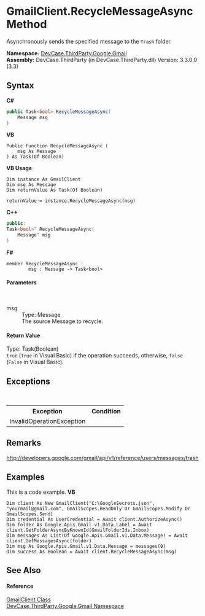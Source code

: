 # GmailClient.RecycleMessageAsync Method 
 

Asynchronously sends the specified message to the `Trash` folder.

**Namespace:**&nbsp;<a href="N_DevCase_ThirdParty_Google_Gmail">DevCase.ThirdParty.Google.Gmail</a><br />**Assembly:**&nbsp;DevCase.ThirdParty (in DevCase.ThirdParty.dll) Version: 3.3.0.0 (3.3)

## Syntax

**C#**<br />
``` C#
public Task<bool> RecycleMessageAsync(
	Message msg
)
```

**VB**<br />
``` VB
Public Function RecycleMessageAsync ( 
	msg As Message
) As Task(Of Boolean)
```

**VB Usage**<br />
``` VB Usage
Dim instance As GmailClient
Dim msg As Message
Dim returnValue As Task(Of Boolean)

returnValue = instance.RecycleMessageAsync(msg)
```

**C++**<br />
``` C++
public:
Task<bool>^ RecycleMessageAsync(
	Message^ msg
)
```

**F#**<br />
``` F#
member RecycleMessageAsync : 
        msg : Message -> Task<bool> 

```


#### Parameters
&nbsp;<dl><dt>msg</dt><dd>Type: Message<br />The source Message to recycle.</dd></dl>

#### Return Value
Type: Task(Boolean)<br />`true` (`True` in Visual Basic) if the operation succeeds, otherwise, `false` (`False` in Visual Basic).

## Exceptions
&nbsp;<table><tr><th>Exception</th><th>Condition</th></tr><tr><td>InvalidOperationException</td><td /></tr></table>

## Remarks
<a href="http://developers.google.com/gmail/api/v1/reference/users/messages/trash" target="_blank">http://developers.google.com/gmail/api/v1/reference/users/messages/trash</a>

## Examples
This is a code example. 
**VB**<br />
``` VB
Dim client As New GmailClient("C:\GoogleSecrets.json", "yourmail@gmail.com", GmailScopes.ReadOnly Or GmailScopes.Modify Or GmailScopes.Send)
Dim credential As UserCredential = Await client.AuthorizeAsync()
Dim folder As Google.Apis.Gmail.v1.Data.Label = Await client.GetFolderAsyncByKnownId(GmailFolderIds.Inbox)
Dim messages As List(Of Google.Apis.Gmail.v1.Data.Message) = Await client.GetMessagesAsync(folder)
Dim msg As Google.Apis.Gmail.v1.Data.Message = messages(0)
Dim success As Boolean = Await client.RecycleMessageAsync(msg)
```


## See Also


#### Reference
<a href="T_DevCase_ThirdParty_Google_Gmail_GmailClient">GmailClient Class</a><br /><a href="N_DevCase_ThirdParty_Google_Gmail">DevCase.ThirdParty.Google.Gmail Namespace</a><br />